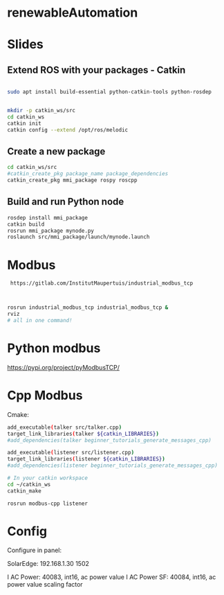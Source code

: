 # renewableAutomation


# Slides

## Extend ROS with your packages - Catkin


``` bash 

sudo apt install build-essential python-catkin-tools python-rosdep


mkdir -p catkin_ws/src
cd catkin_ws
catkin init
catkin config --extend /opt/ros/melodic
``` 

## Create a new package

``` bash
cd catkin_ws/src
#catkin_create_pkg package_name package_dependencies
catkin_create_pkg mmi_package rospy roscpp
``` 

## Build and run Python node

``` bash 
rosdep install mmi_package
catkin build
rosrun mmi_package mynode.py
roslaunch src/mmi_package/launch/mynode.launch
``` 

# Modbus

` https://gitlab.com/InstitutMaupertuis/industrial_modbus_tcp` 

``` bash


rosrun industrial_modbus_tcp industrial_modbus_tcp &
rviz
# all in one command!
``` 

# Python modbus

https://pypi.org/project/pyModbusTCP/


# Cpp Modbus

Cmake:
```bash
add_executable(talker src/talker.cpp)
target_link_libraries(talker ${catkin_LIBRARIES})
#add_dependencies(talker beginner_tutorials_generate_messages_cpp)

add_executable(listener src/listener.cpp)
target_link_libraries(listener ${catkin_LIBRARIES})
#add_dependencies(listener beginner_tutorials_generate_messages_cpp)
``` 

```bash
# In your catkin workspace
cd ~/catkin_ws
catkin_make  

rosrun modbus-cpp listener
```
# Config
Configure in panel:



SolarEdge:
192.168.1.30
1502

I AC Power: 40083, int16, ac power value
I AC Power SF: 40084, int16, ac power value scaling factor
